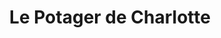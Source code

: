 ---
title: Le Potager de Charlotte
description: 
lat: '48.87928009033203'
lon: '2.34306001663208'
address: 12 rue Louise-Émilie de la Tour d’Auvergne 75009 Paris
website: https://www.lepotagerdecharlotte.fr
tags: à-essayer restaurant vegan
---